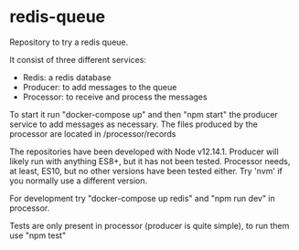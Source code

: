 # redis-queue
Repository to try a redis queue.

It consist of three different services:
  - Redis: a redis database
  - Producer: to add messages to the queue
  - Processor: to receive and process the messages

To start it run "docker-compose up" and then "npm start" the producer service to
add messages as necessary. The files produced by the processor are located
in /processor/records

The repositories have been developed with Node v12.14.1. Producer will likely run with
anything ES8+, but it has not been tested. Processor needs, at least,
ES10, but no other versions have been tested either. Try 'nvm' if you normally use a different version.

For development try "docker-compose up redis" and "npm run dev" in processor.

Tests are only present in processor (producer is quite simple), to run them use "npm test"
